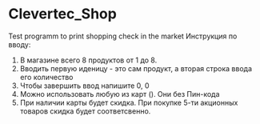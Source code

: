 # Clevertec_Shop
Test programm to print shopping check in the market
Инструкция по вводу:
1. В магазине всего 8 продуктов от 1 до 8.
2. Вводить первую иденицу - это сам продукт, а вторая строка ввода его количество
3. Чтобы завершить ввод напишите 0, 0
4. Можно использовать любую из карт (). Они без Пин-кода
5. При наличии карты будет скидка. При покупке 5-ти акционных товаров скидка будет соответсвенно.

